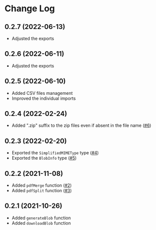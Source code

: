 # Change Log

## 0.2.7 (2022-06-13)
- Adjusted the exports

## 0.2.6 (2022-06-11)
- Adjusted the exports

## 0.2.5 (2022-06-10)
- Added CSV files management
- Improved the individual imports

## 0.2.4 (2022-02-24)
- Added ".zip" suffix to the zip files even if absent in the file name ([#6](https://github.com/Vieolo/file-management-js/issues/6))

## 0.2.3 (2022-02-20)
- Exported the `SimplifiedMIMEType` type ([#4](https://github.com/Vieolo/file-management-js/issues/4))
- Exported the `BlobInfo` type ([#5](https://github.com/Vieolo/file-management-js/issues/5))

## 0.2.2 (2021-11-08)
- Added `pdfMerge` function ([#2](https://github.com/Vieolo/file-management-js/issues/2))
- Added `pdfSplit` function ([#3](https://github.com/Vieolo/file-management-js/issues/3))

## 0.2.1 (2021-10-26)
- Added `generateBlob` function
- Added `downloadBlob` function
